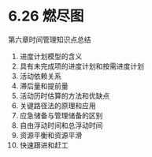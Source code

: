 # 6.26 燃尽图

第六章时间管理知识点总结

1.  进度计划模型的含义
2.  具有未完成项的进度计划和按需进度计划
3.  活动依赖关系
4.  滞后量和提前量
5.  活动历时估算的方法和优缺点
6.  关键路径法的原理和应用
7.  应急储备与管理储备的区别
8.  自由浮动时间和总浮动时间
9.  资源平衡和资源平滑
10.  快速跟进和赶工

